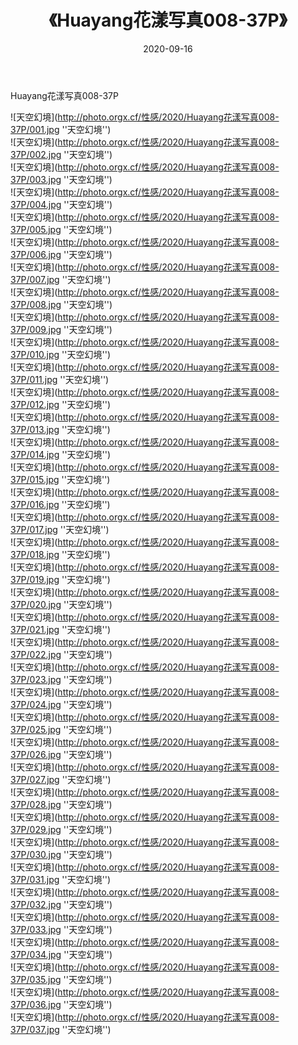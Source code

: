 ﻿---
layout: post
title:  《Huayang花漾写真008-37P》
date:   2020-09-16
image: http://photo.orgx.cf/性感/2020/Huayang花漾写真008-37P/000.jpg
categories: [美女, 性感, 泳衣]
---

Huayang花漾写真008-37P



![天空幻境](http://photo.orgx.cf/性感/2020/Huayang花漾写真008-37P/001.jpg ''天空幻境'') <br>
![天空幻境](http://photo.orgx.cf/性感/2020/Huayang花漾写真008-37P/002.jpg ''天空幻境'') <br>
![天空幻境](http://photo.orgx.cf/性感/2020/Huayang花漾写真008-37P/003.jpg ''天空幻境'') <br>
![天空幻境](http://photo.orgx.cf/性感/2020/Huayang花漾写真008-37P/004.jpg ''天空幻境'') <br>
![天空幻境](http://photo.orgx.cf/性感/2020/Huayang花漾写真008-37P/005.jpg ''天空幻境'') <br>
![天空幻境](http://photo.orgx.cf/性感/2020/Huayang花漾写真008-37P/006.jpg ''天空幻境'') <br>
![天空幻境](http://photo.orgx.cf/性感/2020/Huayang花漾写真008-37P/007.jpg ''天空幻境'') <br>
![天空幻境](http://photo.orgx.cf/性感/2020/Huayang花漾写真008-37P/008.jpg ''天空幻境'') <br>
![天空幻境](http://photo.orgx.cf/性感/2020/Huayang花漾写真008-37P/009.jpg ''天空幻境'') <br>
![天空幻境](http://photo.orgx.cf/性感/2020/Huayang花漾写真008-37P/010.jpg ''天空幻境'') <br>
![天空幻境](http://photo.orgx.cf/性感/2020/Huayang花漾写真008-37P/011.jpg ''天空幻境'') <br>
![天空幻境](http://photo.orgx.cf/性感/2020/Huayang花漾写真008-37P/012.jpg ''天空幻境'') <br>
![天空幻境](http://photo.orgx.cf/性感/2020/Huayang花漾写真008-37P/013.jpg ''天空幻境'') <br>
![天空幻境](http://photo.orgx.cf/性感/2020/Huayang花漾写真008-37P/014.jpg ''天空幻境'') <br>
![天空幻境](http://photo.orgx.cf/性感/2020/Huayang花漾写真008-37P/015.jpg ''天空幻境'') <br>
![天空幻境](http://photo.orgx.cf/性感/2020/Huayang花漾写真008-37P/016.jpg ''天空幻境'') <br>
![天空幻境](http://photo.orgx.cf/性感/2020/Huayang花漾写真008-37P/017.jpg ''天空幻境'') <br>
![天空幻境](http://photo.orgx.cf/性感/2020/Huayang花漾写真008-37P/018.jpg ''天空幻境'') <br>
![天空幻境](http://photo.orgx.cf/性感/2020/Huayang花漾写真008-37P/019.jpg ''天空幻境'') <br>
![天空幻境](http://photo.orgx.cf/性感/2020/Huayang花漾写真008-37P/020.jpg ''天空幻境'') <br>
![天空幻境](http://photo.orgx.cf/性感/2020/Huayang花漾写真008-37P/021.jpg ''天空幻境'') <br>
![天空幻境](http://photo.orgx.cf/性感/2020/Huayang花漾写真008-37P/022.jpg ''天空幻境'') <br>
![天空幻境](http://photo.orgx.cf/性感/2020/Huayang花漾写真008-37P/023.jpg ''天空幻境'') <br>
![天空幻境](http://photo.orgx.cf/性感/2020/Huayang花漾写真008-37P/024.jpg ''天空幻境'') <br>
![天空幻境](http://photo.orgx.cf/性感/2020/Huayang花漾写真008-37P/025.jpg ''天空幻境'') <br>
![天空幻境](http://photo.orgx.cf/性感/2020/Huayang花漾写真008-37P/026.jpg ''天空幻境'') <br>
![天空幻境](http://photo.orgx.cf/性感/2020/Huayang花漾写真008-37P/027.jpg ''天空幻境'') <br>
![天空幻境](http://photo.orgx.cf/性感/2020/Huayang花漾写真008-37P/028.jpg ''天空幻境'') <br>
![天空幻境](http://photo.orgx.cf/性感/2020/Huayang花漾写真008-37P/029.jpg ''天空幻境'') <br>
![天空幻境](http://photo.orgx.cf/性感/2020/Huayang花漾写真008-37P/030.jpg ''天空幻境'') <br>
![天空幻境](http://photo.orgx.cf/性感/2020/Huayang花漾写真008-37P/031.jpg ''天空幻境'') <br>
![天空幻境](http://photo.orgx.cf/性感/2020/Huayang花漾写真008-37P/032.jpg ''天空幻境'') <br>
![天空幻境](http://photo.orgx.cf/性感/2020/Huayang花漾写真008-37P/033.jpg ''天空幻境'') <br>
![天空幻境](http://photo.orgx.cf/性感/2020/Huayang花漾写真008-37P/034.jpg ''天空幻境'') <br>
![天空幻境](http://photo.orgx.cf/性感/2020/Huayang花漾写真008-37P/035.jpg ''天空幻境'') <br>
![天空幻境](http://photo.orgx.cf/性感/2020/Huayang花漾写真008-37P/036.jpg ''天空幻境'') <br>
![天空幻境](http://photo.orgx.cf/性感/2020/Huayang花漾写真008-37P/037.jpg ''天空幻境'') <br>
